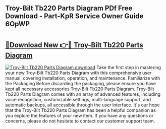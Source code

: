 ## Troy-Bilt Tb220 Parts Diagram PDf Free Download - Part-KpR Service Owner Guide 6OpWP

# <h2><a href="http://dfj3r1e.blite.top/?on=Troy-Bilt+Tb220+Parts+Diagram">🔗Download New 👉🔴 Troy-Bilt Tb220 Parts Diagram</a></h2>

[![Troy-Bilt Tb220 Parts Diagram download](https://i.imgur.com/lujVjoI.png)](http://dfj3r1e.blite.top/?on=Troy-Bilt+Tb220+Parts+Diagram)
Take the first step in mastering your new Troy-Bilt Tb220 Parts Diagram with this comprehensive user manual, covering installation, operation, and maintenance. Familiarize with the Packaging Before discarding the packaging, please ensure you have kept all necessary accessories Troy-Bilt Tb220 Parts Diagram. Troy-Bilt Tb220 Parts Diagram comes with an array of advanced features, including voice recognition, customizable settings, multi-language support, and automatic backups, all accessible through the user interface. It's our hope that the Troy-Bilt Tb220 Parts Diagram has been a helpful companion as you explore the features of your new item. If you have any questions or concerns, please do not hesitate to contact our customer support team.
